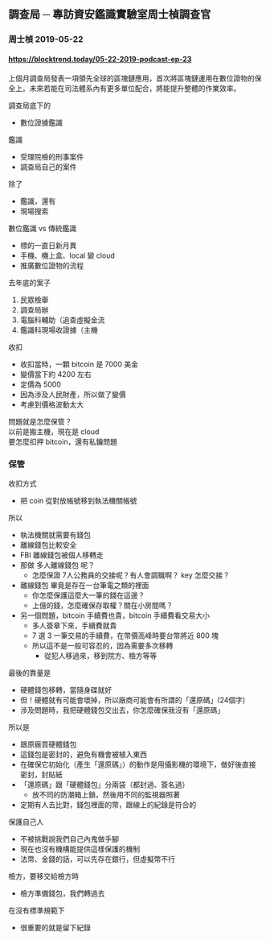 ## 調查局 ─ 專訪資安鑑識實驗室周士楨調查官
### 周士楨 2019-05-22
#### https://blocktrend.today/05-22-2019-podcast-ep-23

上個月調查局發表一項領先全球的區塊鏈應用，首次將區塊鏈運用在數位證物的保全上。未來若能在司法體系內有更多單位配合，將能提升整體的作業效率。

調查局底下的
- 數位證據鑑識

鑑識
- 受理院檢的刑事案件
- 調查局自己的案件

除了
- 鑑識，還有
- 現場搜索

數位鑑識 vs 傳統鑑識
- 標的一直日新月異
- 手機、機上盒、local 變 cloud
- 推廣數位證物的流程

去年底的案子
1. 民眾檢舉
2. 調查局辦
3. 電腦科輔助（追查虛擬金流
4. 鑑識科現場收證據（主機

收扣
- 收扣當時，一顆 bitcoin 是 7000 美金
- 變價當下約 4200 左右
- 定價為 5000
- 因為涉及人民財產，所以做了變價
- 考慮到價格波動太大

問題就是怎麼保管？  
以前是搬主機，現在是 cloud  
要怎麼扣押 bitcoin，還有私鑰問題

### 保管

收扣方式
- 把 coin 從對放帳號移到執法機關帳號

所以
- 執法機關就需要有錢包
- 離線錢包比較安全
- FBI 離線錢包被個人移轉走
- 那做 多人離線錢包 呢？
  - 怎麼保證 7人公務員的交接呢？有人會調職啊？ key 怎麼交接？
- 離線錢包 畢竟是存在一台筆電之類的裡面
  - 你怎麼保護這麼大一筆的錢在這邊？
  - 上億的錢，怎麼確保存取權？關在小房間嗎？
- 另一個問題，bitcoin 手續費也貴，bitcoin 手續費看交易大小
  - 多人簽章下來，手續費就貴
  - 7 選 3 一筆交易的手續費，在幣價高峰時要台幣將近 800 塊
  - 所以這不是一般可容忍的，因為需要多次移轉
    - 從犯人移過來，移到院方、檢方等等

最後的靠量是
- 硬體錢包移轉，當隨身碟就好
- 但！硬體就有可能會壞掉，所以廠商可能會有所謂的「還原碼」(24個字)
- 涉及問題時，我把硬體錢包交出去，你怎麼確保我沒有「還原碼」

所以是
- 跟原廠買硬體錢包
- 這錢包是密封的，避免有機會被植入東西
- 在確保它初始化（產生「還原碼」）的動作是用攝影機的環境下，做好後直接密封，封貼紙
- 「還原碼」跟「硬體錢包」分兩袋（都封過、簽名過）
  - 放不同的防潮箱上鎖，然後用不同的監視器照著
- 定期有人去比對，錢包裡面的幣，跟線上的紀錄是符合的


保護自己人
- 不被挑戰說我們自己內鬼做手腳
- 現在也沒有機構能提供這樣保護的機制
- 法幣、金錢的話，可以先存在銀行，但虛擬幣不行

檢方，要移交給檢方時
- 檢方準備錢包，我們轉過去

在沒有標準規範下
- 很重要的就是留下紀錄